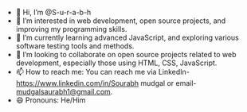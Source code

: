 - 👋 Hi, I’m @S-u-r-a-b-h
- 👀 I’m interested in web development, open source projects, and improving my programming skills.
- 🌱 I’m currently learning advanced JavaScript, and exploring various software testing tools and methods.
- 💞️ I’m looking to collaborate on open source projects related to web development, especially those using HTML, CSS, JavaScript.
- 📫 How to reach me: You can reach me via LinkedIn- https://www.linkedin.com/in/Sourabh mudgal or email- mudgalsaurabh1@gmail.com.
- 😄 Pronouns: He/Him
  
